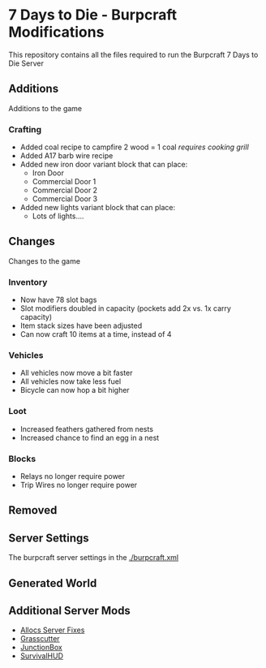 # 7 Days to Die - Burpcraft Modifications

This repository contains all the files required to run the Burpcraft 7 Days to Die Server

## Additions

Additions to the game

### Crafting

* Added coal recipe to campfire 2 wood = 1 coal *requires cooking grill*
* Added A17 barb wire recipe
* Added new iron door variant block that can place:
  * Iron Door
  * Commercial Door 1
  * Commercial Door 2
  * Commercial Door 3
* Added new lights variant block that can place:
  * Lots of lights....


## Changes

Changes to the game

### Inventory

* Now have 78 slot bags
* Slot modifiers doubled in capacity (pockets add 2x vs. 1x carry capacity)
* Item stack sizes have been adjusted
* Can now craft 10 items at a time, instead of 4

### Vehicles

* All vehicles now move a bit faster
* All vehicles now take less fuel
* Bicycle can now hop a bit higher

### Loot

* Increased feathers gathered from nests
* Increased chance to find an egg in a nest

### Blocks

* Relays no longer require power
* Trip Wires no longer require power

## Removed

## Server Settings

The burpcraft server settings in the [./burpcraft.xml](./burpcraft.xml)

## Generated World

## Additional Server Mods

* [Allocs Server Fixes](https://7dtd.illy.bz/wiki/Server%20fixes)
* [Grasscutter](https://www.nexusmods.com/7daystodie/mods/448)
* [JunctionBox](https://www.nexusmods.com/7daystodie/mods/199)
* [SurvivalHUD](https://www.nexusmods.com/7daystodie/mods/288)
